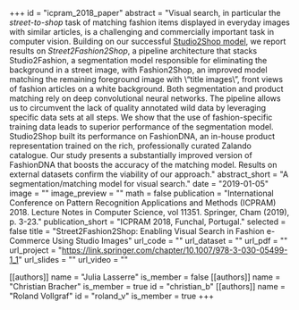 +++
id = "icpram_2018_paper"
abstract = "Visual search, in particular the _street-to-shop_ task of matching fashion items displayed in everyday images with similar articles, is a challenging and commercially important task in computer vision. Building on our successful [Studio2Shop model](https://arxiv.org/abs/1807.00556), we report results on _Street2Fashion2Shop_, a pipeline architecture that stacks Studio2Fashion, a segmentation model responsible for eliminating the background in a street image, with Fashion2Shop, an improved model matching the remaining foreground image with \“title images\”, front views of fashion articles on a white background. Both segmentation and product matching rely on deep convolutional neural networks. The pipeline allows us to circumvent the lack of quality annotated wild data by leveraging specific data sets at all steps. We show that the use of fashion-specific training data leads to superior performance of the segmentation model. Studio2Shop built its performance on FashionDNA, an in-house product representation trained on the rich, professionally curated Zalando catalogue. Our study presents a substantially improved version of FashionDNA that boosts the accuracy of the matching model. Results on external datasets confirm the viability of our approach."
abstract_short = "A segmentation/matching model for visual search."
date = "2019-01-05"
image = ""
image_preview = ""
math = false
publication = "International Conference on Pattern Recognition Applications and Methods (ICPRAM) 2018. Lecture Notes in Computer Science, vol 11351. Springer, Cham (2019), p. 3-23."
publication_short = "ICPRAM 2018, Funchal, Portugal."
selected = false
title = "Street2Fashion2Shop: Enabling Visual Search in Fashion e-Commerce Using Studio Images"
url_code = ""
url_dataset = ""
url_pdf = ""
url_project = "https://link.springer.com/chapter/10.1007/978-3-030-05499-1_1"
url_slides = ""
url_video = ""

[[authors]]
    name = "Julia Lasserre"
    is_member = false
[[authors]]
    name = "Christian Bracher"
    is_member = true
    id = "christian_b"
[[authors]]
    name = "Roland Vollgraf"
    id = "roland_v"
    is_member = true
+++